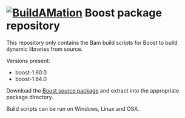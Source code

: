 # [![BuildAMation](http://buildamation.com/BAM-small.png)](https://github.com/markfinal/BuildAMation) Boost package repository

This repository only contains the Bam build scripts for Boost to build dynamic libraries from source.

Versions present:

* boost-1.60.0
* boost-1.64.0

Download the [Boost source package](http://www.boost.org/users/download/) and extract into the appropriate package directory.

Build scripts can be run on Windows, Linux and OSX.
